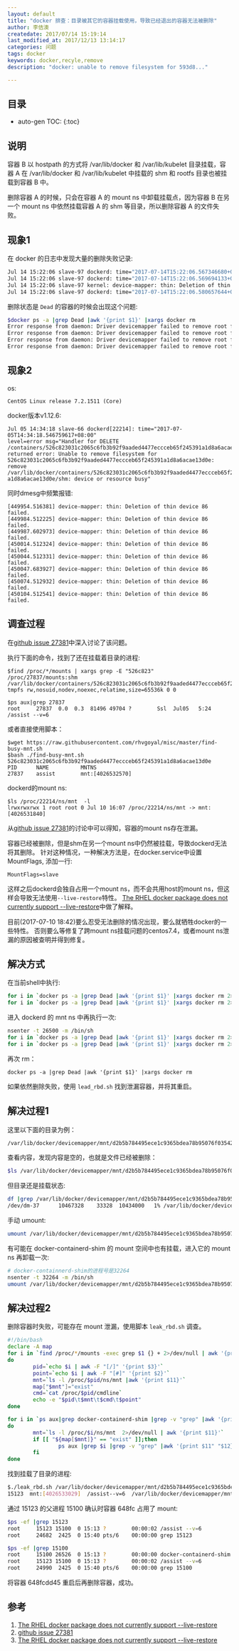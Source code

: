 ```yaml
---
layout: default
title: "docker 排查：目录被其它的容器挂载使用，导致已经退出的容器无法被删除"
author: 李佶澳
createdate: 2017/07/14 15:19:14
last_modified_at: 2017/12/13 13:14:17
categories: 问题
tags: docker
keywords: docker,recyle,remove
description: "docker: unable to remove filesystem for 593d8..."

---
```


## 目录
* auto-gen TOC:
{:toc}

## 说明

容器 B 以 hostpath 的方式将 /var/lib/docker 和 /var/lib/kubelet 目录挂载，容器 A 在 /var/lib/docker 和 /var/lib/kubelet 中挂载的 shm 和 rootfs 目录也被挂载到容器 B 中。

删除容器 A 的时候，只会在容器 A 的 mount ns 中卸载挂载点，因为容器 B 在另一个 mount ns 中依然挂载容器 A 的 shm 等目录，所以删除容器 A 的文件失败。

## 现象1

在 docker 的日志中发现大量的删除失败记录:

```sh
Jul 14 15:22:06 slave-97 dockerd: time="2017-07-14T15:22:06.567346680+08:00" level=error msg="Handler for DELETE /containers/593d8a89ee37580673159eb34937654338786d1de8ea6e09cf794f5a4c9f410c returned error: Unable to remove filesystem for 593d8a89ee37580673159eb34937654338786d1de8ea6e09cf794f5a4c9f410c: remove /var/lib/docker/containers/593d8a89ee37580673159eb34937654338786d1de8ea6e09cf794f5a4c9f410c/shm: device or resource busy"
Jul 14 15:22:06 slave-97 dockerd: time="2017-07-14T15:22:06.569694133+08:00" level=error msg="Handler for DELETE /containers/3a2739cb382df62d46fe8ab9f8955c492838ef65f239d41d6a8dff0f87757b69 returned error: Unable to remove filesystem for 3a2739cb382df62d46fe8ab9f8955c492838ef65f239d41d6a8dff0f87757b69: remove /var/lib/docker/containers/3a2739cb382df62d46fe8ab9f8955c492838ef65f239d41d6a8dff0f87757b69/shm: device or resource busy"
Jul 14 15:22:06 slave-97 kernel: device-mapper: thin: Deletion of thin device 65 failed.
Jul 14 15:22:06 slave-97 dockerd: time="2017-07-14T15:22:06.580657644+08:00" level=error msg="Error removing mounted layer c8d3ee5070ba7f5d4963f18b9c6f2d7c719d2e0bb519b11829dbf9d44f2b6904: remove /var/lib/docker/devicemapper/mnt/353abb03acd5a934943ff11ba8f2bacb9c0a342ac86b6586c0cb7f3f1e98ba91: device or resource busy"
```

删除状态是 `Dead` 的容器的时候会出现这个问题:

```sh
$docker ps -a |grep Dead |awk '{print $1}' |xargs docker rm
Error response from daemon: Driver devicemapper failed to remove root filesystem a5144c558eabbe647ee9a25072746935e03bb797f4dcaf44c275e0ea4ada463a: remove /var/lib/docker/devicemapper/mnt/25cb26493fd3c804d96e802a95d6c74d7cae68032bf50fc640f40ffe40cc4188: device or resource busy
Error response from daemon: Driver devicemapper failed to remove root filesystem bdd60d5104076351611efb4cdb34c50c9d3f2136fdaea74c9752e2df9fd6f40f: remove /var/lib/docker/devicemapper/mnt/d2b5b784495ece1c9365bdea78b95076f035426356e6654c65ee1db87d8c03e7: device or resource busy
Error response from daemon: Driver devicemapper failed to remove root filesystem 847b5bb74762a7356457cc331d948e5c47335bbd2e0d9d3847361c6f69e9c369: remove /var/lib/docker/devicemapper/mnt/71e7b20dca8fd9e163c3dfe90a3b31577ee202a03cd1bd5620786ebabdc4e52a: device or resource busy
Error response from daemon: Driver devicemapper failed to remove root filesystem a85e44dfa07c060244163e19a545c76fd25282f2474faa205d462712866aac51: remove /var/lib/docker/devicemapper/mnt/8bcd524cc8bfb1b36506bf100090c52d7fbbf48ea00b87a53d69f32e537737b7: device or resource busy
```

## 现象2

os:

	CentOS Linux release 7.2.1511 (Core)

docker版本v1.12.6:

	Jul 05 14:34:18 slave-66 dockerd[22214]: time="2017-07-05T14:34:18.546759617+08:00" 
	level=error msg="Handler for DELETE /containers/526c823031c2065c6fb3b92f9aaded4477eccceb65f245391a1d8a6acae13d0e
	returned error: Unable to remove filesystem for 526c823031c2065c6fb3b92f9aaded4477eccceb65f245391a1d8a6acae13d0e:
	remove /var/lib/docker/containers/526c823031c2065c6fb3b92f9aaded4477eccceb65f245391
	a1d8a6acae13d0e/shm: device or resource busy"

同时dmesg中频繁报错:

	[449954.516381] device-mapper: thin: Deletion of thin device 86 failed.
	[449984.512225] device-mapper: thin: Deletion of thin device 86 failed.
	[449987.602973] device-mapper: thin: Deletion of thin device 86 failed.
	[450014.512324] device-mapper: thin: Deletion of thin device 86 failed.
	[450044.512331] device-mapper: thin: Deletion of thin device 86 failed.
	[450047.683927] device-mapper: thin: Deletion of thin device 86 failed.
	[450074.512932] device-mapper: thin: Deletion of thin device 86 failed.
	[450104.512541] device-mapper: thin: Deletion of thin device 86 failed.

## 调查过程

在[github issue 27381][2]中深入讨论了该问题。

执行下面的命令，找到了还在挂载着目录的进程:

	$find /proc/*/mounts | xargs grep -E "526c823"
	/proc/27837/mounts:shm /var/lib/docker/containers/526c823031c2065c6fb3b92f9aaded4477eccceb65f245391a1d8a6acae13d0e/shm tmpfs rw,nosuid,nodev,noexec,relatime,size=65536k 0 0
	
	$ps aux|grep 27837
	root     27837  0.0  0.3  81496 49704 ?        Ssl  Jul05   5:24 /assist --v=6

或者直接使用脚本：

	$wget https://raw.githubusercontent.com/rhvgoyal/misc/master/find-busy-mnt.sh
	$bash ./find-busy-mnt.sh 526c823031c2065c6fb3b92f9aaded4477eccceb65f245391a1d8a6acae13d0e
	PID      NAME          MNTNS
	27837    assist        mnt:[4026532570]

dockerd的mount ns:
	
	$ls /proc/22214/ns/mnt  -l
	lrwxrwxrwx 1 root root 0 Jul 10 16:07 /proc/22214/ns/mnt -> mnt:[4026531840]

从[github issue 27381][2]的讨论中可以得知，容器的mount ns存在泄漏。

容器已经被删除，但是shm在另一个mount ns中仍然被挂载，导致dockerd无法将其删除。
针对这种情况，一种解决方法是，在docker.service中设置MountFlags, 添加一行:

	MountFlags=slave

这样之后dockerd会独自占用一个mount ns，而不会共用host的mount ns，但这样会导致无法使用`--live-restore`特性。
[The RHEL docker package does not currently support --live-restore][3]中做了解释。

目前(2017-07-10 18:42)要么忍受无法删除的情况出现，要么就牺牲docker的一些特性。
否则要么等修复了跨mount ns挂载问题的centos7.4，或者mount ns泄漏的原因被查明并得到修复。

## 解决方式

在当前shell中执行:

```sh
for i in `docker ps -a |grep Dead |awk '{print $1}' |xargs docker rm 2>&1 | grep devicemapper | awk '{print $14}'| sed -e "s/://"`;do umount $i;done
for i in `docker ps -a |grep Dead |awk '{print $1}' |xargs docker rm 2>&1 | grep shm | awk '{print $12}'| sed -e "s/://"`;do umount $i;done
```

进入 dockerd 的 mnt ns 中再执行一次:

```sh
nsenter -t 26500 -m /bin/sh
for i in `docker ps -a |grep Dead |awk '{print $1}' |xargs docker rm 2>&1 | grep devicemapper | awk '{print $14}'| sed -e "s/://"`;do umount $i;done
for i in `docker ps -a |grep Dead |awk '{print $1}' |xargs docker rm 2>&1 | grep shm | awk '{print $12}'| sed -e "s/://"`;do umount $i;done
```

再次 rm：

	docker ps -a |grep Dead |awk '{print $1}' |xargs docker rm 

如果依然删除失败，使用 `lead_rbd.sh` 找到泄漏容器，并将其重启。

## 解决过程1

这里以下面的目录为例：

```sh
/var/lib/docker/devicemapper/mnt/d2b5b784495ece1c9365bdea78b95076f035426356e6654c65ee1db87d8c03e7
```

查看内容，发现内容是空的，也就是文件已经被删除：

```sh
$ls /var/lib/docker/devicemapper/mnt/d2b5b784495ece1c9365bdea78b95076f035426356e6654c65ee1db87d8c03e7
```

但目录还是挂载状态:

```sh
df |grep /var/lib/docker/devicemapper/mnt/d2b5b784495ece1c9365bdea78b95076f035426356e6654c65ee1db87d8c03e7
/dev/dm-37      10467328    33328  10434000   1% /var/lib/docker/devicemapper/mnt/d2b5b784495ece1c9365bdea78b95076f035426356e6654c65ee1db87d8c03e7
```

手动 umount:

```sh
umount /var/lib/docker/devicemapper/mnt/d2b5b784495ece1c9365bdea78b95076f035426356e6654c65ee1db87d8c03e7
```

有可能在 docker-containerd-shim 的 mount 空间中也有挂载，进入它的 mount ns 再卸载一次:

```sh
# docker-containnerd-shim的进程号是32264
nsenter -t 32264 -m /bin/sh
umount /var/lib/docker/devicemapper/mnt/d2b5b784495ece1c9365bdea78b95076f035426356e6654c65ee1db87d8c03e7
```

## 解决过程2

删除容器时失败，可能存在 mount 泄漏，使用脚本 `leak_rbd.sh` 调查。

```sh
#!/bin/bash
declare -A map
for i in `find /proc/*/mounts -exec grep $1 {} + 2>/dev/null | awk '{print $1"#"$2}'`
do
        pid=`echo $i | awk -F "[/]" '{print $3}'`
        point=`echo $i | awk -F "[#]" '{print $2}'`
        mnt=`ls -l /proc/$pid/ns/mnt |awk '{print $11}'`
        map["$mnt"]="exist"
        cmd=`cat /proc/$pid/cmdline`
        echo -e "$pid\t$mnt\t$cmd\t$point"
done

for i in `ps aux|grep docker-containerd-shim |grep -v "grep" |awk '{print $2}'`
do
        mnt=`ls -l /proc/$i/ns/mnt  2>/dev/null | awk '{print $11}'`
        if [[ "${map[$mnt]}" == "exist" ]];then
                ps aux |grep $i |grep -v "grep" |awk '{print $11" "$12}'
        fi
done
```

找到挂载了目录的进程:

```sh
$./leak_rbd.sh /var/lib/docker/devicemapper/mnt/d2b5b784495ece1c9365bdea78b95076f035426356e6654c65ee1db87d8c03e7
15123  mnt:[4026533029]  /assist--v=6  /var/lib/docker/devicemapper/mnt/d2b5b784495ece1c9365bdea78b95076f035426356e6654c65ee1db87d8c03e7
```

通过 15123 的父进程 15100 确认时容器  648fc 占用了 mount:

```sh
$ps -ef |grep 15123
root     15123 15100  0 15:13 ?        00:00:02 /assist --v=6
root     24682  2425  0 15:40 pts/6    00:00:00 grep 15123

$ps -ef |grep 15100
root     15100 26526  0 15:13 ?        00:00:00 docker-containerd-shim 648fcdd4547a2760eb44f8e3d32bd832dd0a48d92ffd0e5fcf23eeca041e861b /var/run/docker/libcontainerd/648fcdd4547a2760eb44f8e3d32bd832dd0a48d92ffd0e5fcf23eeca041e861b docker-runc
root     15123 15100  0 15:13 ?        00:00:02 /assist --v=6
root     24990  2425  0 15:40 pts/6    00:00:00 grep 15100
```

将容器 648fcdd45 重启后再删除容器，成功。

## 参考

1. [The RHEL docker package does not currently support --live-restore][1]
2. [github issue 27381][3]
3. [The RHEL docker package does not currently support --live-restore][3]

[1]: https://access.redhat.com/articles/2938171 "The RHEL docker package does not currently support --live-restore"
[2]: https://github.com/moby/moby/issues/27381  "github issue 27381" 
[3]: https://access.redhat.com/articles/2938171 "The RHEL docker package does not currently support --live-restore"
